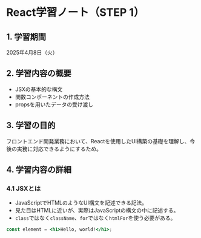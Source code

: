 # React学習ノート（STEP 1）

## 1. 学習期間
2025年4月8日（火）

## 2. 学習内容の概要
- JSXの基本的な構文
- 関数コンポーネントの作成方法
- propsを用いたデータの受け渡し

## 3. 学習の目的
フロントエンド開発業務において、Reactを使用したUI構築の基礎を理解し、今後の実務に対応できるようにするため。

## 4. 学習内容の詳細

### 4.1 JSXとは
- JavaScriptでHTMLのようなUI構文を記述できる記法。
- 見た目はHTMLに近いが、実際はJavaScriptの構文の中に記述する。
- `class`ではなく`className`、`for`ではなく`htmlFor`を使う必要がある。
```jsx
const element = <h1>Hello, world!</h1>;
